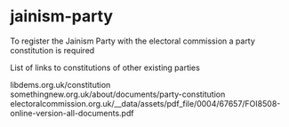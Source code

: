 # jainism-party

To register the Jainism Party with the electoral commission a party constitution is required


List of links to constitutions of other existing parties

libdems.org.uk/constitution  
somethingnew.org.uk/about/documents/party-constitution  
electoralcommission.org.uk/__data/assets/pdf_file/0004/67657/FOI8508-online-version-all-documents.pdf
